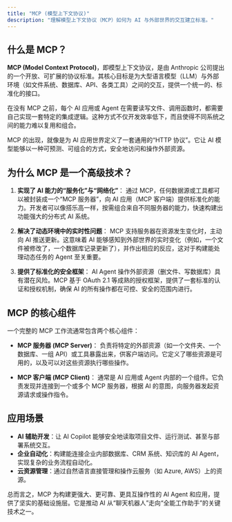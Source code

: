 ```yaml
---
title: "MCP (模型上下文协议)"
description: "理解模型上下文协议（MCP）如何为 AI 与外部世界的交互建立标准。"
---
```


## 什么是 MCP？

**MCP (Model Context Protocol)**，即模型上下文协议，是由 Anthropic 公司提出的一个开放、可扩展的协议标准。其核心目标是为大型语言模型（LLM）与外部环境（如文件系统、数据库、API、各类工具）之间的交互，提供一个统一的、标准化的接口。

在没有 MCP 之前，每个 AI 应用或 Agent 在需要读写文件、调用函数时，都需要自己实现一套特定的集成逻辑。这种方式不仅开发效率低下，而且使得不同系统之间的能力难以复用和组合。

MCP 的出现，就像是为 AI 应用世界定义了一套通用的“HTTP 协议”。它让 AI 模型能够以一种可预测、可组合的方式，安全地访问和操作外部资源。

## 为什么 MCP 是一个高级技术？

1.  **实现了 AI 能力的“服务化”与“网络化”**：
    通过 MCP，任何数据源或工具都可以被封装成一个“MCP 服务器”，向 AI 应用（MCP 客户端）提供标准化的能力。开发者可以像搭乐高一样，按需组合来自不同服务器的能力，快速构建出功能强大的分布式 AI 系统。

2.  **解决了动态环境中的实时性问题**：
    MCP 支持服务器在资源发生变化时，主动向 AI 推送更新。这意味着 AI 能够感知到外部世界的实时变化（例如，一个文件被修改了，一个数据库记录更新了），并作出相应的反应，这对于构建能处理动态任务的 Agent 至关重要。

3.  **提供了标准化的安全框架**：
    AI Agent 操作外部资源（删文件、写数据库）具有潜在风险。MCP 基于 OAuth 2.1 等成熟的授权框架，提供了一套标准的认证和授权机制，确保 AI 的所有操作都在可控、安全的范围内进行。

## MCP 的核心组件

一个完整的 MCP 工作流通常包含两个核心组件：

-   **MCP 服务器 (MCP Server)**：
    负责将特定的外部资源（如一个文件夹、一个数据库、一组 API）或工具暴露出来，供客户端访问。它定义了哪些资源是可用的，以及可以对这些资源执行哪些操作。

-   **MCP 客户端 (MCP Client)**：
    通常是 AI 应用或 Agent 内部的一个组件。它负责发现并连接到一个或多个 MCP 服务器，根据 AI 的意图，向服务器发起资源请求或操作指令。

## 应用场景

-   **AI 辅助开发**：让 AI Copilot 能够安全地读取项目文件、运行测试、甚至与部署系统交互。
-   **企业自动化**：构建能连接企业内部数据库、CRM 系统、知识库的 AI Agent，实现复杂的业务流程自动化。
-   **云资源管理**：通过自然语言直接管理和操作云服务（如 Azure, AWS）上的资源。

总而言之，MCP 为构建更强大、更可靠、更具互操作性的 AI Agent 和应用，提供了坚实的基础设施层。它是推动 AI 从“聊天机器人”走向“全能工作助手”的关键技术之一。
